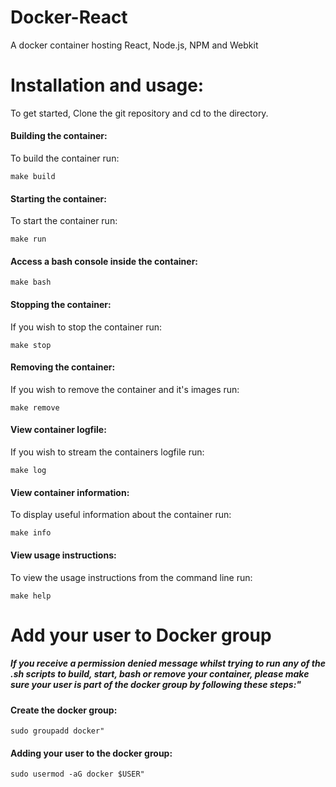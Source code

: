 # Docker-React
A docker container hosting React, Node.js, NPM and Webkit


# Installation and usage:
To get started, Clone the git repository and cd to the directory.


#### Building the container:
To build the container run:
```
make build
```

#### Starting the container:
To start the container run:
```
make run
```

#### Access a bash console inside the container:
```
make bash
```

#### Stopping the container:
If you wish to stop the container run:
```
make stop
```

#### Removing the container:
If you wish to remove the container and it's images run:
```
make remove
```

#### View container logfile:
If you wish to stream the containers logfile run:
```
make log
```

#### View container information:
To display useful information about the container run:
```
make info
```

#### View usage instructions:
To view the usage instructions from the command line run:
```
make help
```

# Add your user to Docker group

##### If you receive a permission denied message whilst trying to run any of the .sh scripts to build, start, bash or remove your container, please make sure your user is part of the docker group by following these steps:"

#### Create the docker group:
```
sudo groupadd docker"
```
#### Adding your user to the docker group:
```
sudo usermod -aG docker $USER"
```
